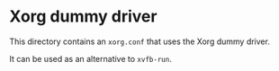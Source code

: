 # Xorg dummy driver

This directory contains an `xorg.conf` that uses the Xorg dummy driver.

It can be used as an alternative to `xvfb-run`.
